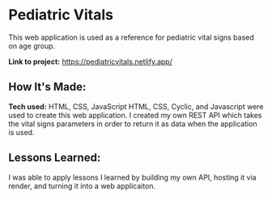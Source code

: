 # Pediatric Vitals
This web application is used as a reference for pediatric vital signs based on age group.

**Link to project:** https://pediatricvitals.netlify.app/
## How It's Made:

**Tech used:** HTML, CSS, JavaScript
HTML, CSS, Cyclic, and Javascript were used to create this web application. I created my own REST API which takes the vital signs parameters in order to return it as data when the application is used.

## Lessons Learned:
I was able to apply lessons I learned by building my own API, hosting it via render, and turning it into a web applicaiton.
